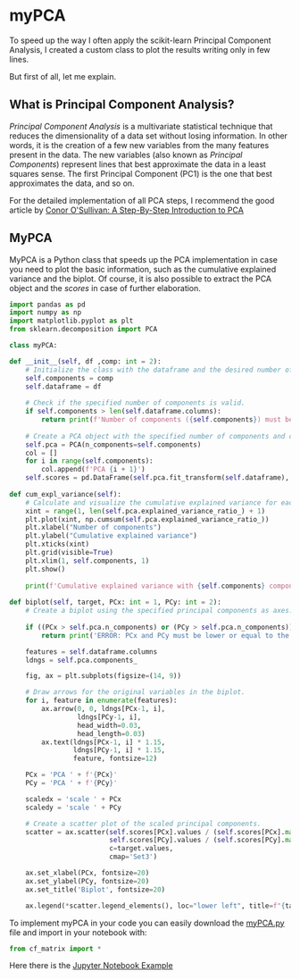 # myPCA
To speed up the way I often apply the scikit-learn Principal Component Analysis, I created a custom class to plot the results writing only in few lines.

But first of all, let me explain.

## What is Principal Component Analysis?
_Principal Component Analysis_ is a multivariate statistical technique that reduces the dimensionality of a data set without losing information.
In other words, it is the creation of a few new variables from the many features present in the data.
The new variables (also known as _Principal Components_) represent lines that best approximate the data in a least squares sense.
The first Principal Component (PC1) is the one that best approximates the data, and so on.

For the detailed implementation of all PCA steps, I recommend the good article by [Conor O'Sullivan: A Step-By-Step Introduction to PCA](https://towardsdatascience.com/a-step-by-step-introduction-to-pca-c0d78e26a0dd)

## MyPCA
MyPCA is a Python class that speeds up the PCA implementation in case you need to plot the basic information, such as the cumulative explained variance and the biplot. Of course, it is also possible to extract the PCA object and the _scores_ in case of further elaboration.

  ```Python
  import pandas as pd
  import numpy as np
  import matplotlib.pyplot as plt
  from sklearn.decomposition import PCA
  
  class myPCA:
  
  def __init__(self, df ,comp: int = 2):
      # Initialize the class with the dataframe and the desired number of principal components.
      self.components = comp
      self.dataframe = df
      
      # Check if the specified number of components is valid.
      if self.components > len(self.dataframe.columns):
          return print(f'Number of components ({self.components}) must be lower than the number of features ({len(self.dataframe.columns)})')
      
      # Create a PCA object with the specified number of components and compute the principal components.
      self.pca = PCA(n_components=self.components)
      col = []
      for i in range(self.components):
          col.append(f'PCA {i + 1}')
      self.scores = pd.DataFrame(self.pca.fit_transform(self.dataframe), columns=col)
      
  def cum_expl_variance(self):
      # Calculate and visualize the cumulative explained variance for each number of principal components.
      xint = range(1, len(self.pca.explained_variance_ratio_) + 1)
      plt.plot(xint, np.cumsum(self.pca.explained_variance_ratio_))
      plt.xlabel("Number of components")
      plt.ylabel("Cumulative explained variance")
      plt.xticks(xint)
      plt.grid(visible=True)
      plt.xlim(1, self.components, 1)
      plt.show()
      
      print(f'Cumulative explained variance with {self.components} components: {np.sum(self.pca.explained_variance_ratio_)*100}%')
      
  def biplot(self, target, PCx: int = 1, PCy: int = 2):
      # Create a biplot using the specified principal components as axes.
      
      if ((PCx > self.pca.n_components) or (PCy > self.pca.n_components)):
          return print('ERROR: PCx and PCy must be lower or equal to the number of PCA components')

      features = self.dataframe.columns
      ldngs = self.pca.components_

      fig, ax = plt.subplots(figsize=(14, 9))

      # Draw arrows for the original variables in the biplot.
      for i, feature in enumerate(features):
          ax.arrow(0, 0, ldngs[PCx-1, i], 
                   ldngs[PCy-1, i], 
                   head_width=0.03, 
                   head_length=0.03)
          ax.text(ldngs[PCx-1, i] * 1.15, 
                  ldngs[PCy-1, i] * 1.15, 
                  feature, fontsize=12)

      PCx = 'PCA ' + f'{PCx}'
      PCy = 'PCA ' + f'{PCy}'

      scaledx = 'scale ' + PCx
      scaledy = 'scale ' + PCy

      # Create a scatter plot of the scaled principal components.
      scatter = ax.scatter(self.scores[PCx].values / (self.scores[PCx].max() - self.scores[PCx].min()), 
                           self.scores[PCy].values / (self.scores[PCy].max() - self.scores[PCy].min()), 
                           c=target.values, 
                           cmap='Set3')

      ax.set_xlabel(PCx, fontsize=20)
      ax.set_ylabel(PCy, fontsize=20)
      ax.set_title('Biplot', fontsize=20)

      ax.legend(*scatter.legend_elements(), loc="lower left", title=f"{target.name}")
  ```

To implement myPCA in your code you can easily download the [myPCA.py](https://github.com/CheckSim/myPCA/blob/main/myPCA.py) file and import in your notebook with:

```Python
from cf_matrix import *
```

Here there is the [Jupyter Notebook Example](https://github.com/CheckSim/myPCA/blob/main/pca-test-portfolio.ipynb)
